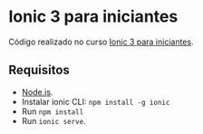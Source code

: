 # Ionic 3 para iniciantes
Código realizado no curso [Ionic 3 para iniciantes](https://www.udemy.com/ionic-3-para-iniciantes/).

## Requisitos
* [Node.js](https://nodejs.org/).
* Instalar ionic CLI: `npm install -g ionic`
* Run `npm install`
* Run `ionic serve`.



